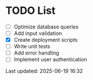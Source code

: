 # TODO List

- [ ] Optimize database queries
- [ ] Add input validation
- [x] Create deployment scripts
- [ ] Write unit tests
- [ ] Add error handling
- [ ] Implement user authentication

Last updated: 2025-06-19 16:32
